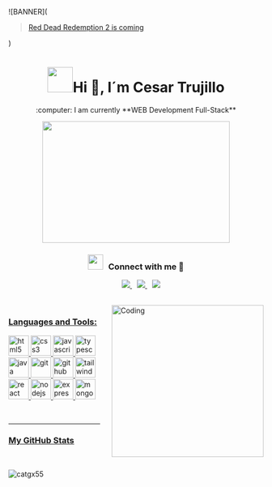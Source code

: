 ![BANNER](<blockquote class="imgur-embed-pub" lang="en" data-id="AbeabRG"  ><a href="//imgur.com/AbeabRG">Red Dead Redemption 2 is coming</a></blockquote><script async src="//s.imgur.com/min/embed.js" charset="utf-8"></script>)
<h1 align="center"><picture><img src = "https://github.com/7oSkaaa/7oSkaaa/blob/main/Images/about_me.gif?raw=true" width = 50px></picture>Hi 👋, I´m Cesar Trujillo</h1>

<div align="center">:computer: I am currently **WEB Development Full-Stack**</div>
<p align="center"><img src="https://c.tenor.com/p7IgwS17V0sAAAAC/rtj-rick-and-morty.gif" height="240" width="370"></p>


<h3 align="center" > <img src="https://media.giphy.com/media/iY8CRBdQXODJSCERIr/giphy.gif" width="30" height="30" style="margin-right: 10px;">Connect with me 🤝 </h3>

<p align="center">

 <div align="center"  class="icons-social" style="margin-left: 10px;">
        <a style="margin-left: 10px;"  target="_blank" href="https://www.linkedin.com/in/cesar-trujillo-giraldo-desarrollador-fullstack">
		<img src="https://skillicons.dev/icons?i=linkedin" />
        <a style="margin-left: 10px;" target="_blank" href="https://github.com/Catgx55">
		<img src="https://skillicons.dev/icons?i=github" />
	 <a style="margin-left: 10px;"  target="_blank" href="cesartrujillo2011@hotmail.com">
		 <img src="https://skillicons.dev/icons?i=gmail" />
      </div>

</p>

<br>
<img align="right" alt="Coding" width="300" src="https://media.giphy.com/media/SWoSkN6DxTszqIKEqv/giphy.gif">
<h3 align="left">Languages and Tools:</h3>
<p align="left">
	<img src="https://skillicons.dev/icons?i=html" alt="html5" width="40" height="40"/>
	<img src="https://skillicons.dev/icons?i=css" alt="css3" width="40" height="40"/>
	<img src="https://skillicons.dev/icons?i=javascript" alt="javascript" width="40" height="40"/>
	<img src="https://skillicons.dev/icons?i=typescript" alt="typescript" width="40" height="40"/>
	<img src="https://skillicons.dev/icons?i=java" alt="java" width="40" height="40"/>
	<img src="https://skillicons.dev/icons?i=git" alt="git" width="40" height="40"/>
	<img src="https://skillicons.dev/icons?i=github" alt="github" width="40" height="40"/>
	<img src="https://skillicons.dev/icons?i=tailwind" alt="tailwind" width="40" height="40"/>
	<img src="https://skillicons.dev/icons?i=react" alt="react" width="40" height="40"/>
	<img src="https://skillicons.dev/icons?i=nodejs" alt="nodejs" width="40" height="40"/>
	<img src="https://skillicons.dev/icons?i=express" alt="express" width="40" height="40"/>
	<img src="https://skillicons.dev/icons?i=mongodb" alt="mongodb" width="40" height="40"/>
</p><br>

<hr width="36%" >

<h3>My GitHub Stats</h3>
<br>

<p><img align="left" src="https://github-readme-stats.vercel.app/api/top-langs?username=catgx55&show_icons=true&theme=dark&locale=en&layout=compact" alt="catgx55" /></p>
